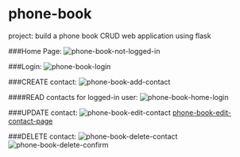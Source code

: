 # phone-book
project: build a phone book CRUD web application using flask

###Home Page:
![phone-book-not-logged-in](https://user-images.githubusercontent.com/102388962/182242826-bd572748-ad19-4879-95e7-7cce0e865342.png)

###Login:
![phone-book-login](https://user-images.githubusercontent.com/102388962/182242893-43376933-606a-4e17-b5ba-d87350243404.png)

###CREATE contact:
![phone-book-add-contact](https://user-images.githubusercontent.com/102388962/182242969-41efe79e-3af3-4f2f-a2ee-1061df7d4ee7.png)

####READ contacts for logged-in user:
![phone-book-home-login](https://user-images.githubusercontent.com/102388962/182242849-ca975509-ca8c-4825-bc1b-bbaaf39a66bb.png)

###UPDATE contact:
![phone-book-edit-contact](https!://user-images.githubusercontent.com/102388962/182243868-d868dd9c-2417-412d-b6da-96085e9baaac.png)
[phone-book-edit-contact-page](https://user-images.githubusercontent.com/102388962/182244058-40e1d8aa-bc9c-4e9c-b3ac-9555e3adaaf5.png)



###DELETE contact:
![phone-book-delete-contact](https://user-images.githubusercontent.com/102388962/182243162-359e7bfc-b922-4daf-8e90-68ea8e6be018.png)
![phone-book-delete-confirm](https://user-images.githubusercontent.com/102388962/182243175-aa81d7bd-67bb-42ea-8e9a-9c4b73e1323e.png)
